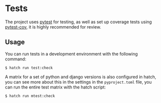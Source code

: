 # Tests

The project uses [pytest](https://docs.pytest.org/) for testing, as well as set up coverage tests using [pytest-cov](https://pytest-cov.readthedocs.io/), it is highly recommended for review.


## Usage

You can run tests in a development environment with the following command:

```console
$ hatch run test:check
```

A matrix for a set of python and django versions is also configured in hatch, you can see more about this in the settings in the `pyproject.toml` file, you can run the entire test matrix with the hatch script:

```console
$ hatch run mtest:check
```
